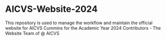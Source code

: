 # AICVS-Website-2024
This repository is used to manage the workflow and maintain the official website for AICVS Cummins for the Academic Year 2024
Contributors - The Website Team of @ AICVS